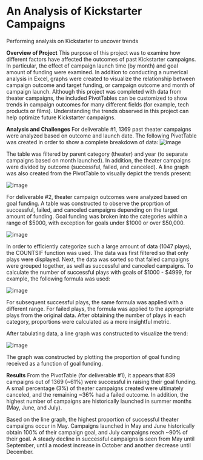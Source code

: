 # An Analysis of Kickstarter Campaigns
Performing analysis on Kickstarter to uncover trends

**Overview of Project** This purpose of this project was to examine how different factors have affected the outcomes of past Kickstarter campaigns.  In particular, the effect of campaign launch time (by month) and goal amount of funding were examined.  In addition to conducting a numerical analysis in Excel, graphs were created to visualize the relationship between campaign outcome and target funding, or campaign outcome and month of campaign launch.  Although this project was completed with data from theater campaigns, the included PivotTables can be customized to show trends in campaign outcomes for many different fields (for example, tech products or films).  Understanding the trends observed in this project can help optimize future Kickstarter campaigns.

**Analysis and Challenges** For deliverable #1, 1369 past theater campaigns were analyzed based on outcome and launch date.  The following PivotTable was created in order to show a complete breakdown of data:
![image](https://user-images.githubusercontent.com/99574730/153797941-3750ae1e-9c66-410c-84e6-97ff4a7eb5fc.png)

The table was filtered by parent category (theater) and year (to separate campaigns based on month launched).  In addition, the theater campaigns were divided by outcome (successful, failed, and canceled).
A line graph was also created from the PivotTable to visually depict the trends present:

![image](https://user-images.githubusercontent.com/99574730/153798374-16a015c3-6b9f-47f2-b2d9-07426136ded4.png)

For deliverable #2, theater campaign outcomes were analyzed based on goal funding.  A table was constructed to observe the proprtion of successful, failed, and canceled campaigns depending on the target amount of funding.  Goal funding was broken into the categories within a range of $5000, with exception for goals under $1000 or over $50,000.

![image](https://user-images.githubusercontent.com/99574730/153800016-c3066ab4-6e08-4eed-81d5-9317c8d0e5e7.png)

In order to efficiently categorize such a large amount of data (1047 plays), the COUNTSIF function was used.  The data was first filtered so that only plays were displayed.  Next, the data was sorted so that failed campaigns were grouped together, as well as successful and canceled campaigns.  To calculate the number of successful plays with goals of $1000 - $4999, for example, the following formula was used:

![image](https://user-images.githubusercontent.com/99574730/153800418-6ae6566e-7eda-4be8-85b3-012c67593af2.png)

For subsequent successful plays, the same formula was applied with a different range.  For failed plays, the formula was applied to the appropriate plays from the original data.  After obtaining the number of plays in each category, proportions were calculated as a more insightful metric.

After tabulating data, a line graph was constructed to visualize the trend:

![image](https://user-images.githubusercontent.com/99574730/153799910-2a494c6e-68c1-4b7d-aa4e-89144b481417.png)

The graph was constructed by plotting the proportion of goal funding received as a function of goal funding.

**Results** From the PivotTable (for deliverable #1), it appears that 839 campaigns out of 1369 (~61%) were successful in raising their goal funding.   A small percentage (3%) of theater campaigns created were ultimately canceled, and the remaining ~36% had a failed outcome.  In addition, the highest number of campaigns are historically launched in summer months (May, June, and July).  

Based on the line graph, the highest proportion of successful theater campaigns occur in May.  Campaigns launched in May and June historically obtain 100% of their campaign goal, and July campaigns reach ~90% of their goal.  A steady decline in successful campaigns is seen from May until September, until a modest increase in October and another decrease until December.
